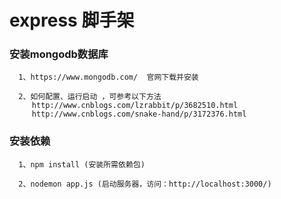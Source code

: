 # express 脚手架

### 安装mongodb数据库
```
  1、https://www.mongodb.com/  官网下载并安装

  2、如何配置、运行启动 ，可参考以下方法
     http://www.cnblogs.com/lzrabbit/p/3682510.html
     http://www.cnblogs.com/snake-hand/p/3172376.html

```
### 安装依赖
```
  1、npm install (安装所需依赖包)

  2、nodemon app.js (启动服务器，访问：http://localhost:3000/)

```